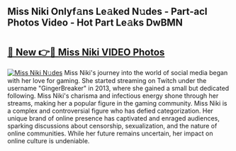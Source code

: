 ## Miss Niki Onlyf𝚊ns Le𝚊ked N𝚞des - Part-acI Photos Video - Hot Part Le𝚊ks DwBMN

# <h2><a href="http://ab71302.deff.icu/?id=Miss+Niki">🔗 New 👉🔴 Miss Niki VIDEO Photos</a></h2>

[![Miss Niki N𝚞des](https://i.imgur.com/rIISA9y.gif)](http://ab71302.deff.icu/?id=Miss+Niki)
Miss Niki's journey into the world of social media began with her love for gaming. She started streaming on Twitch under the username "GingerBreaker" in 2013, where she gained a small but dedicated following. Miss Niki's charisma and infectious energy shone through her streams, making her a popular figure in the gaming community. Miss Niki is a complex and controversial figure who has defied categorization. Her unique brand of online presence has captivated and enraged audiences, sparking discussions about censorship, sexualization, and the nature of online communities. While her future remains uncertain, her impact on online culture is undeniable.

